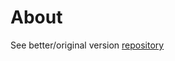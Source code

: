 ﻿# About

See better/original version [repository](https://github.com/karenpayneoregon/DataGridViewButtonAsync)
